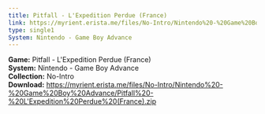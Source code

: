 ```yaml
---
title: Pitfall - L'Expedition Perdue (France)
link: https://myrient.erista.me/files/No-Intro/Nintendo%20-%20Game%20Boy%20Advance/Pitfall%20-%20L'Expedition%20Perdue%20(France).zip
type: single1
System: Nintendo - Game Boy Advance
---
```

<b>Game:</b> Pitfall - L'Expedition Perdue (France)<br>
<b>System:</b> Nintendo - Game Boy Advance<br>
<b>Collection:</b> No-Intro<br>
<b>Download:</b> https://myrient.erista.me/files/No-Intro/Nintendo%20-%20Game%20Boy%20Advance/Pitfall%20-%20L'Expedition%20Perdue%20(France).zip